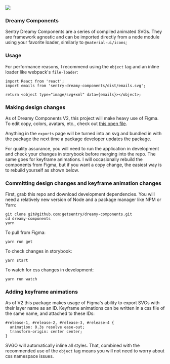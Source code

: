 ![](https://i.imgur.com/NIggrRK.gif)

### Dreamy Components

Sentry Dreamy Components are a series of compiled animated SVGs. They are framework agnostic and can be imported directly from a node module using your favorite loader, similarly to `@material-ui/icons`;


### Usage

For performance reasons, I recommend using the `object` tag and an inline loader like webpack's `file-loader`:

```
import React from 'react';
import emails from 'sentry-dreamy-components/dist/emails.svg';

return <object type="image/svg+xml" data={emails}></object>;
```

### Making design changes

As of Dreamy Components V2, this project will make heavy use of Figma. To edit copy, colors, avatars, etc., check out
[this open file](https://www.figma.com/file/DoS7E7LzdboGbdMAN9tDu1Xf/dreamy-ui).

Anything in the `exports` page will be turned into an svg and bundled in with the package the next time a package
developer updates the package.

For quality assurance, you will need to run the application in development and check your changes in storybook before merging into the repo. The same goes for keyframe animations. I will occasionally rebuild the components from Figma, but if you want a copy change, the easiest way is to rebuild yourself as shown below.

### Committing design changes and keyframe animation changes

First, grab this repo and download development dependencies. You will need a relatively new version of Node and a package manager like NPM or Yarn:

```
git clone git@github.com:getsentry/dreamy-components.git
cd dreamy-components
yarn
```

To pull from Figma:

```
yarn run get
```

To check changes in storybook:

```
yarn start

```

To watch for css changes in development:

```
yarn run watch
```

### Adding keyframe animations

As of V2 this package makes usage of Figma's ability to export SVGs with their layer name as an ID. Keyframe animations can be written in a css file of the same name, and attached to these IDs:

```
#release-1, #release-2, #release-3, #release-4 {
  animation: 0.3s resolve ease-out;
  transform-origin: center center;
}
```

SVGO will automatically inline all styles. That, combined with the recommended use of the `object` tag means you will not need to worry about css namespace issues.
